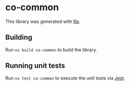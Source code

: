 # co-common

This library was generated with [Nx](https://nx.dev).

## Building

Run `nx build co-common` to build the library.

## Running unit tests

Run `nx test co-common` to execute the unit tests via [Jest](https://jestjs.io).
